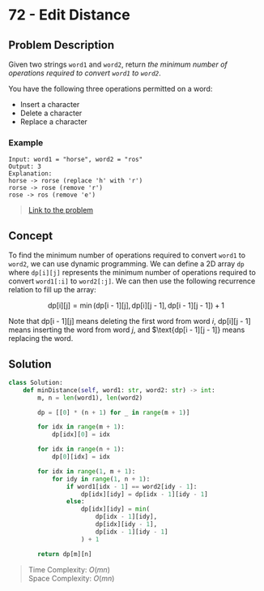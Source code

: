 # 72 - Edit Distance

## Problem Description

Given two strings `word1` and `word2`, return *the minimum number of operations required to convert `word1` to `word2`*.

You have the following three operations permitted on a word:

* Insert a character
* Delete a character
* Replace a character

### Example

```text
Input: word1 = "horse", word2 = "ros"
Output: 3
Explanation: 
horse -> rorse (replace 'h' with 'r')
rorse -> rose (remove 'r')
rose -> ros (remove 'e')
```

> [Link to the problem](https://leetcode.com/problems/edit-distance)

## Concept

To find the minimum number of operations required to convert `word1` to `word2`, we can use dynamic programming. We can define a 2D array `dp` where `dp[i][j]` represents the minimum number of operations required to convert `word1[:i]` to `word2[:j]`. We can then use the following recurrence relation to fill up the array:

$$
\text{dp[i][j]} = \min(\text{dp[i - 1][j]}, \text{dp[i][j - 1]}, \text{dp[i - 1][j - 1]}) + 1
$$

Note that $\text{dp[i - 1][j]}$ means deleting the first word from word $i$, $\text{dp[i][j - 1]}$ means inserting the word from word $j$, and $\text{dp[i - 1][j - 1]} means replacing the word.

## Solution

```python
class Solution:
    def minDistance(self, word1: str, word2: str) -> int:
        m, n = len(word1), len(word2)

        dp = [[0] * (n + 1) for _ in range(m + 1)]

        for idx in range(m + 1):
            dp[idx][0] = idx

        for idx in range(n + 1):
            dp[0][idx] = idx

        for idx in range(1, m + 1):
            for idy in range(1, n + 1):
                if word1[idx - 1] == word2[idy - 1]:
                    dp[idx][idy] = dp[idx - 1][idy - 1]
                else:
                    dp[idx][idy] = min(
                        dp[idx - 1][idy],
                        dp[idx][idy - 1],
                        dp[idx - 1][idy - 1]
                    ) + 1

        return dp[m][n]
```

> Time Complexity: $O(mn)$ \
> Space Complexity: $O(mn)$
